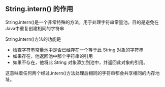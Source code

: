 ## String.intern() 的作用
String.intern()是一个非常特殊的方法，用于处理字符串常量池。目的是避免在Java中重复创建相同的字符串

String.intern()方法的功能是
- 检查字符串常量池中是否已经存在一个等于此 String 对象的字符串
- 如果存在，他返回池中那个字符串的引用
- 如果不存在，他将此 String 对象添加到池中，并返回此对象的引用。

这意味着任何两个经过.intern()方法处理后相同的字符串都会共享相同的内存地址。